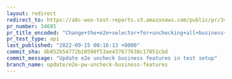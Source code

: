 ```yaml
---
layout: redirect
redirect_to: https://a8c-woo-test-reports.s3.amazonaws.com/public/pr/34685/api/index.html
pr_number: 34685
pr_title_encoded: "Change+the+e2e+selector+for+unchecking+all+business+features"
pr_test_type: api
last_published: "2022-09-15 00:16:13 +0000"
commit_sha: db852b54772b10590f53ae437677638c17051cbd
commit_message: "Update e2e uncheck business features in test setup"
branch_name: update/e2e-pw-uncheck-business-features
---
```

